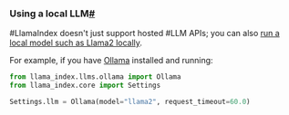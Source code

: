 ### Using a local LLM[#](https://docs.llamaindex.ai/en/stable/understanding/using_llms/using_llms/#using-a-local-llm "Permanent link")

#LlamaIndex doesn't just support hosted #LLM APIs; you can also [run a local model such as Llama2 locally](https://replicate.com/blog/run-llama-locally).

For example, if you have [Ollama](https://github.com/ollama/ollama) installed and running:

```python
from llama_index.llms.ollama import Ollama
from llama_index.core import Settings

Settings.llm = Ollama(model="llama2", request_timeout=60.0)

```
